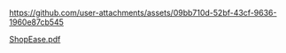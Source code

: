 https://github.com/user-attachments/assets/09bb710d-52bf-43cf-9636-1960e87cb545

[ShopEase.pdf](https://github.com/user-attachments/files/23101620/ShopEase.pdf)

<!-- Failed to upload "demo video.mp4" -->
